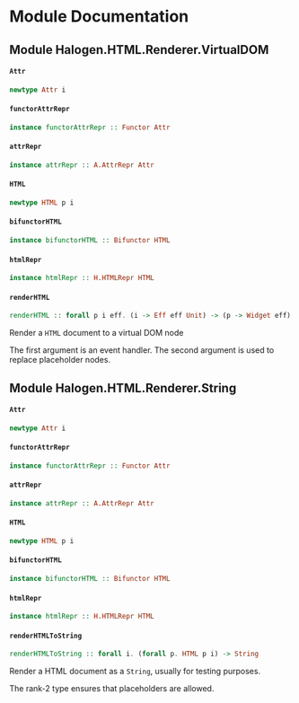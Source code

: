 # Module Documentation

## Module Halogen.HTML.Renderer.VirtualDOM

#### `Attr`

``` purescript
newtype Attr i
```


#### `functorAttrRepr`

``` purescript
instance functorAttrRepr :: Functor Attr
```


#### `attrRepr`

``` purescript
instance attrRepr :: A.AttrRepr Attr
```


#### `HTML`

``` purescript
newtype HTML p i
```


#### `bifunctorHTML`

``` purescript
instance bifunctorHTML :: Bifunctor HTML
```


#### `htmlRepr`

``` purescript
instance htmlRepr :: H.HTMLRepr HTML
```


#### `renderHTML`

``` purescript
renderHTML :: forall p i eff. (i -> Eff eff Unit) -> (p -> Widget eff) -> HTML p i -> VTree
```

Render a `HTML` document to a virtual DOM node

The first argument is an event handler.
The second argument is used to replace placeholder nodes.


## Module Halogen.HTML.Renderer.String

#### `Attr`

``` purescript
newtype Attr i
```


#### `functorAttrRepr`

``` purescript
instance functorAttrRepr :: Functor Attr
```


#### `attrRepr`

``` purescript
instance attrRepr :: A.AttrRepr Attr
```


#### `HTML`

``` purescript
newtype HTML p i
```


#### `bifunctorHTML`

``` purescript
instance bifunctorHTML :: Bifunctor HTML
```


#### `htmlRepr`

``` purescript
instance htmlRepr :: H.HTMLRepr HTML
```


#### `renderHTMLToString`

``` purescript
renderHTMLToString :: forall i. (forall p. HTML p i) -> String
```

Render a HTML document as a `String`, usually for testing purposes.

The rank-2 type ensures that placeholders are allowed.



